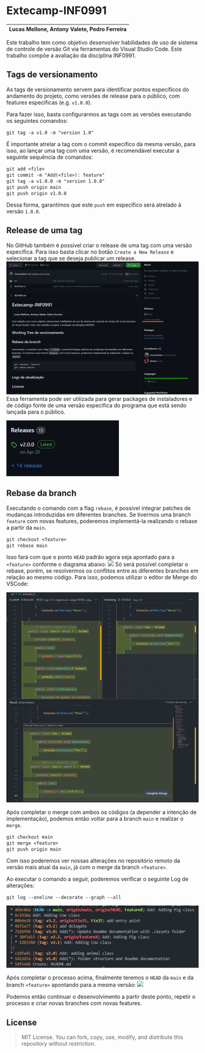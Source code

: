 # Extecamp-INF0991

| Lucas Mellone, Antony Valete, Pedro Ferreira          |
|-------------------------------------------------------|

Este trabalho tem como objetivo desenvolver habilidades de uso de sistema de controle de versão Git via ferramentas do Visual Studio Code. Este trabalho compõe a avaliação da disciplina INF0991.

## Tags de versionamento
As tags de versionamento servem para identificar pontos específicos do andamento do projeto, como versões de release para o público, com features específicas (e.g. `v1.0.0`).

Para fazer isso, basta configurarmos as tags com as versões executando os seguintes comandos:
```shell
git tag -a v1.0 -m "version 1.0"
```
É importante atrelar a tag com o commit específico da mesma versão, para isso, ao lançar uma tag com uma versão, é recomendável executar a seguinte sequência de comandos:
```shell
git add <file>
git commit -m "Add(<file>): feature"
git tag -a v1.0.0 -m "version 1.0.0"
git push origin main
git push origin v1.0.0
```
Dessa forma, garantimos que este `push` em específico será atrelado à versão `1.0.0`.


## Release de uma tag
No GitHub também é possível criar o release de uma tag com uma versão específica. Para isso basta clicar no botão `Create a New Release` e selecionar a tag que se deseja publicar um release.
<img src="./assets/release.jpg" />
Essa ferramenta pode ser utilizada para gerar packages de instaladores e de código fonte de uma versão específica do programa que está sendo lançada para o público. 

<img src="./assets/latest-release.jpg" />


## Rebase da branch
Executando o comando com a flag `rebase`, é possível integrar patches de mudanças introduzidas em diferentes branches. Se tivermos uma branch `feature` com novas features, poderemos implementá-la realizando o rebase a partir da `main`.
```shell
git checkout <feature>
git rebase main
```
Isso fará com que o ponto `HEAD` padrão agora seja apontado para a `<feature>` conforme o diagrama abaixo:
<img src="https://git-scm.com/book/en/v2/images/basic-rebase-3.png" />
Só será possível completar o rebase, porém, se resolvermos os conflitos entre as diferentes branches em relação ao mesmo código. Para isso, podemos utilizar o editor de Merge do VSCode:

<img src="./assets/merge-editor.jpg" />

Após completar o merge com ambos os códigos (a depender a intenção de implementação), podemos então voltar para a branch `main` e realizar o `merge`.
```shell
git checkout main
git merge <feature>
git push origin main
```
Com isso poderemos ver nossas alterações no repositório remoto da versão mais atual da `main`, já com o merge da branch `<feature>`.

Ao executar o comando a seguir, poderemos verificar o seguinte Log de alterações:
```shell
git log --oneline --decorate --graph --all
```
<img src="./assets/git-log.jpg" />

Após completar o processo acima, finalmente teremos o `HEAD` da `main` e da branch `<feature>` apontando para a mesma versão:
<img src="https://git-scm.com/book/en/v2/images/basic-rebase-4.png" />

Podemos então continuar o desenvolvimento a partir deste ponto, repetir o processo e criar novas branches com novas features.

## License
>MIT License. You can fork, copy, use, modify, and distribute this repository without restriction.